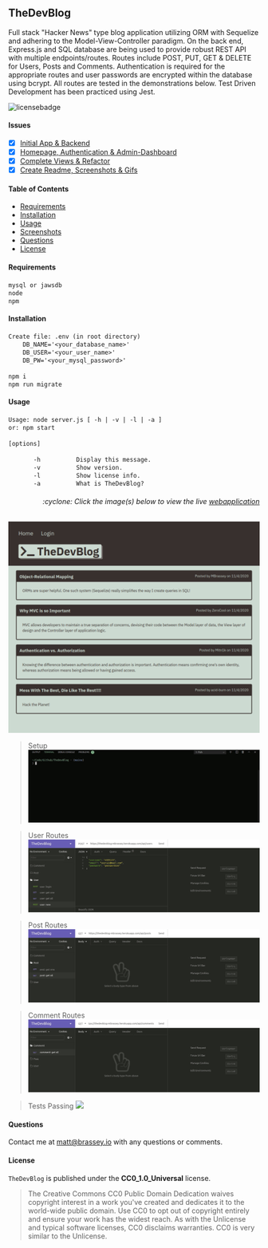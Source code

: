 ## TheDevBlog

Full stack "Hacker News" type blog application utilizing ORM with Sequelize and adhering to the Model-View-Controller paradigm. On the back end, Express.js and SQL database are being used to provide robust REST API with multiple endpoints/routes. Routes include POST, PUT, GET & DELETE for Users, Posts and Comments. Authentication is required for the appropriate routes and user passwords are encrypted within the database using bcrypt. All routes are tested in the demonstrations below. Test Driven Development has been practiced using Jest.

![licensebadge](https://img.shields.io/badge/license-CC0_1.0_Universal-blue)

#### Issues

- [x] [Initial App & Backend](https://github.com/MBrassey/TheDevBlog/issues/1)
- [x] [Homepage, Authentication & Admin-Dashboard](https://github.com/MBrassey/TheDevBlog/issues/2)
- [x] [Complete Views & Refactor](https://github.com/MBrassey/TheDevBlog/issues/3)
- [x] [Create Readme, Screenshots & Gifs](https://github.com/MBrassey/TheDevBlog/issues/4)

#### Table of Contents

- [Requirements](#Requirements)
- [Installation](#Installation)
- [Usage](#Usage)
- [Screenshots](#Screenshots)
- [Questions](#Questions)
- [License](#License)

#### Requirements

    mysql or jawsdb
    node
    npm

#### Installation

    Create file: .env (in root directory)
        DB_NAME='<your_database_name>'
        DB_USER='<your_user_name>'
        DB_PW='<your_mysql_password>'

    npm i
    npm run migrate

#### Usage

    Usage: node server.js [ -h | -v | -l | -a ]
    or: npm start

    [options]

           -h          Display this message.
           -v          Show version.
           -l          Show license info.
           -a          What is TheDevBlog?

<h6><p align="right">:cyclone: Click the image(s) below to view the live <a id="Screenshots" href="https://TheDevBlog-mbrassey.herokuapp.com/">webapplication</a></p></h6>

[<img src="img/Preview.png">](https://TheDevBlog-mbrassey.herokuapp.com/)

> Setup
> [<img src="img/Preview.gif">](https://TheDevBlog-mbrassey.herokuapp.com/)

> User Routes
> [<img src="img/Preview1.gif">](https://TheDevBlog-mbrassey.herokuapp.com/api/users)

> Post Routes
> [<img src="img/Preview2.gif">](https://TheDevBlog-mbrassey.herokuapp.com/api/posts)

> Comment Routes
> [<img src="img/Preview3.gif">](https://TheDevBlog-mbrassey.herokuapp.com/api/comments)

> Tests Passing
> [<img src="img/Test.png">](https://TheDevBlog-mbrassey.herokuapp.com/)

#### Questions

Contact me at [matt@brassey.io](mailto:matt@brassey.io) with any questions or comments.

#### License

`TheDevBlog` is published under the **CC0_1.0_Universal** license.

> The Creative Commons CC0 Public Domain Dedication waives copyright interest in a work you've created and dedicates it to the world-wide public domain. Use CC0 to opt out of copyright entirely and ensure your work has the widest reach. As with the Unlicense and typical software licenses, CC0 disclaims warranties. CC0 is very similar to the Unlicense.
